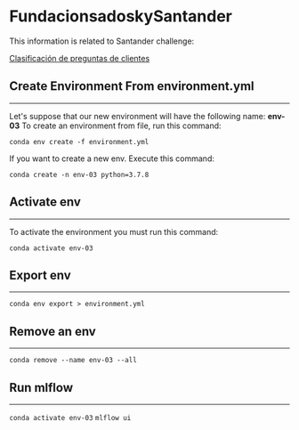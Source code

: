 # FundacionsadoskySantander

This information is related to Santander challenge:

[Clasificación de preguntas de clientes](https://metadata.fundacionsadosky.org.ar/competition/21)

## Create Environment From environment.yml
----------
Let's suppose that our new environment will have the following name: **env-03**
To create an environment from file, run this command:

```
conda env create -f environment.yml
```

If you want to create a new env. Execute this command:


```
conda create -n env-03 python=3.7.8
```

## Activate env
----------

To activate the environment you must run this command:
```
conda activate env-03
```

## Export env 
----------
`conda env export > environment.yml`

## Remove an env 
----------
`conda remove --name env-03 --all`

## Run mlflow
----------
`conda activate env-03`
`mlflow ui`